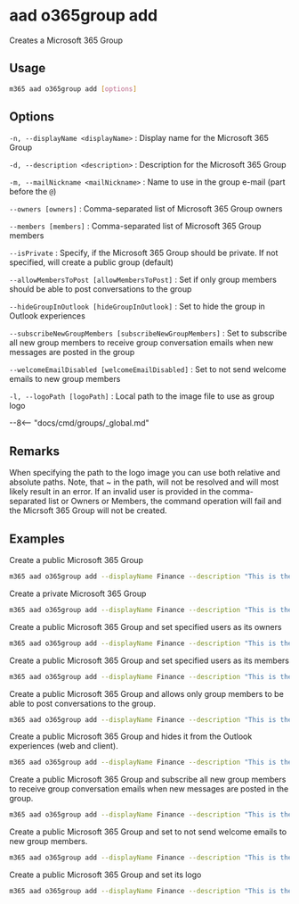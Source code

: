 # aad o365group add

Creates a Microsoft 365 Group

## Usage

```sh
m365 aad o365group add [options]
```

## Options

`-n, --displayName <displayName>`
: Display name for the Microsoft 365 Group

`-d, --description <description>`
: Description for the Microsoft 365 Group

`-m, --mailNickname <mailNickname>`
: Name to use in the group e-mail (part before the `@`)

`--owners [owners]`
: Comma-separated list of Microsoft 365 Group owners

`--members [members]`
: Comma-separated list of Microsoft 365 Group members

`--isPrivate`
: Specify, if the Microsoft 365 Group should be private. If not specified, will create a public group (default)

`--allowMembersToPost [allowMembersToPost]`
: Set if only group members should be able to post conversations to the group

`--hideGroupInOutlook [hideGroupInOutlook]`
: Set to hide the group in Outlook experiences

`--subscribeNewGroupMembers [subscribeNewGroupMembers]`
: Set to subscribe all new group members to receive group conversation emails when new messages are posted in the group

`--welcomeEmailDisabled [welcomeEmailDisabled]`
: Set to not send welcome emails to new group members

`-l, --logoPath [logoPath]`
: Local path to the image file to use as group logo

--8<-- "docs/cmd/groups/_global.md"

## Remarks

When specifying the path to the logo image you can use both relative and absolute paths. Note, that ~ in the path, will not be resolved and will most likely result in an error.
If an invalid user is provided in the comma-separated list or Owners or Members, the command operation will fail and the Micrsoft 365 Group will not be created.

## Examples

Create a public Microsoft 365 Group

```sh
m365 aad o365group add --displayName Finance --description "This is the Contoso Finance Group. Please come here and check out the latest news, posts, files, and more." --mailNickname finance
```

Create a private Microsoft 365 Group

```sh
m365 aad o365group add --displayName Finance --description "This is the Contoso Finance Group. Please come here and check out the latest news, posts, files, and more." --mailNickname finance --isPrivate
```

Create a public Microsoft 365 Group and set specified users as its owners

```sh
m365 aad o365group add --displayName Finance --description "This is the Contoso Finance Group. Please come here and check out the latest news, posts, files, and more." --mailNickname finance --owners "DebraB@contoso.onmicrosoft.com,DiegoS@contoso.onmicrosoft.com"
```

Create a public Microsoft 365 Group and set specified users as its members

```sh
m365 aad o365group add --displayName Finance --description "This is the Contoso Finance Group. Please come here and check out the latest news, posts, files, and more." --mailNickname finance --members "DebraB@contoso.onmicrosoft.com,DiegoS@contoso.onmicrosoft.com"
```

Create a public Microsoft 365 Group and allows only group members to be able to post conversations to the group.

```sh
m365 aad o365group add --displayName Finance --description "This is the Contoso Finance Group. Please come here and check out the latest news, posts, files, and more." --mailNickname finance --allowMembersToPost
```

Create a public Microsoft 365 Group and hides it from the Outlook experiences (web and client).

```sh
m365 aad o365group add --displayName Finance --description "This is the Contoso Finance Group. Please come here and check out the latest news, posts, files, and more." --mailNickname finance --hideGroupInOutlook
```

Create a public Microsoft 365 Group and subscribe all new group members to receive group conversation emails when new messages are posted in the group.

```sh
m365 aad o365group add --displayName Finance --description "This is the Contoso Finance Group. Please come here and check out the latest news, posts, files, and more." --mailNickname finance --subscribeNewGroupMembers
```

Create a public Microsoft 365 Group and set to not send welcome emails to new group members.

```sh
m365 aad o365group add --displayName Finance --description "This is the Contoso Finance Group. Please come here and check out the latest news, posts, files, and more." --mailNickname finance --welcomeEmailDisabled
```

Create a public Microsoft 365 Group and set its logo

```sh
m365 aad o365group add --displayName Finance --description "This is the Contoso Finance Group. Please come here and check out the latest news, posts, files, and more." --mailNickname finance --logoPath images/logo.png
```
